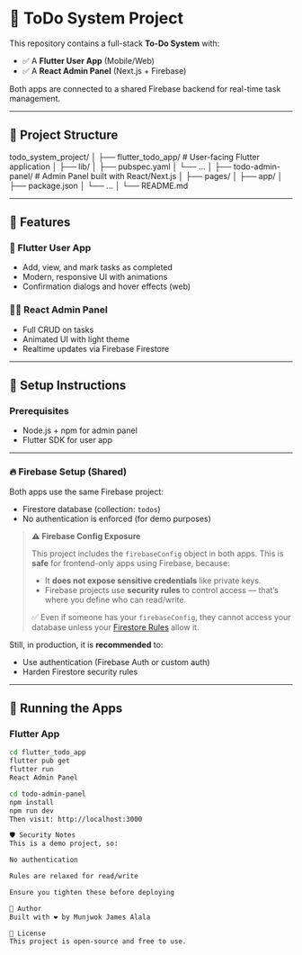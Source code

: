 # 📝 ToDo System Project

This repository contains a full-stack **To-Do System** with:
- ✅ A **Flutter User App** (Mobile/Web)
- ✅ A **React Admin Panel** (Next.js + Firebase)

Both apps are connected to a shared Firebase backend for real-time task management.

---

## 📁 Project Structure

todo_system_project/
│
├── flutter_todo_app/ # User-facing Flutter application
│ ├── lib/
│ ├── pubspec.yaml
│ └── ...
│
├── todo-admin-panel/ # Admin Panel built with React/Next.js
│ ├── pages/
│ ├── app/
│ ├── package.json
│ └── ...
│
└── README.md

---

## 🚀 Features

### 👤 Flutter User App
- Add, view, and mark tasks as completed
- Modern, responsive UI with animations
- Confirmation dialogs and hover effects (web)

### 🧑‍💼 React Admin Panel
- Full CRUD on tasks
- Animated UI with light theme
- Realtime updates via Firebase Firestore

---

## 🔧 Setup Instructions

### Prerequisites
- Node.js + npm for admin panel
- Flutter SDK for user app

---

### 🔥 Firebase Setup (Shared)

Both apps use the same Firebase project:
- Firestore database (collection: `todos`)
- No authentication is enforced (for demo purposes)

> **⚠️ Firebase Config Exposure**
>
> This project includes the `firebaseConfig` object in both apps. This is **safe** for frontend-only apps using Firebase, because:
>
> - It **does not expose sensitive credentials** like private keys.
> - Firebase projects use **security rules** to control access — that’s where you define who can read/write.
>
> ✅ Even if someone has your `firebaseConfig`, they cannot access your database unless your [Firestore Rules](https://firebase.google.com/docs/firestore/security/get-started) allow it.

Still, in production, it is **recommended** to:
- Use authentication (Firebase Auth or custom auth)
- Harden Firestore security rules

---

## 🧪 Running the Apps

### Flutter App

```bash
cd flutter_todo_app
flutter pub get
flutter run
React Admin Panel

cd todo-admin-panel
npm install
npm run dev
Then visit: http://localhost:3000

🛡️ Security Notes
This is a demo project, so:

No authentication

Rules are relaxed for read/write

Ensure you tighten these before deploying

📌 Author
Built with ❤️ by Munjwok James Alala

📜 License
This project is open-source and free to use.
